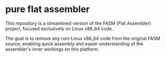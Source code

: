 # pure flat assembler

This repository is a streamlined version of the FASM (Flat Assembler) project, focused exclusively on Linux x86_64 code. 

The goal is to remove any non-Linux x86_64 code from the original FASM source, enabling quick assembly and easier understanding of the assembler's inner workings on this platform.
